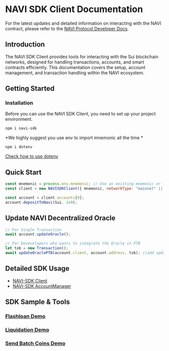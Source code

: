 # NAVI SDK Client Documentation

For the latest updates and detailed information on interacting with the NAVI contract, please refer to the [NAVI Protocol Developer Docs](https://naviprotocol.gitbook.io/navi-protocol-developer-docs/how-to-interact-with-the-contract/navi-sdk).
## Introduction

The NAVI SDK Client provides tools for interacting with the Sui blockchain networks, designed for handling transactions, accounts, and smart contracts efficiently. This documentation covers the setup, account management, and transaction handling within the NAVI ecosystem.

## Getting Started

### Installation
Before you can use the NAVI SDK Client, you need to set up your project environment.

`npm i navi-sdk`

*We highly suggest you use env to import mnemonic all the time *

`npm i dotenv` 

[Check how to use dotenv](https://github.com/motdotla/dotenv)

## Quick Start
```javascript
const mnemonic = process.env.mnemonic; // Use an existing mnemonic or leave it empty to generate a new one
const client = new NAVISDKClient({ mnemonic, networkType: "mainnet" || "your_rpc", numberOfAccounts: 5 }); 

const account = client.accounts[0];
account.depositToNavi(Sui, 1e9);
```

## Update NAVI Decentralized Oracle
```javascript
// For Single Transaction
await account.updateOracle();

// For Devevelopers who wants to integrate the Oracle in PTB
let txb = new Transaction();
await updateOraclePTB(account.client, account.address, txb); //add updateOracle code to PTB
```


## Detailed SDK Usage
- [NAVI-SDK Client](./document/client.md)
- [NAVI-SDK AccountManager](./document/accountManager.md)


## SDK Sample & Tools
### [Flashloan Demo](https://github.com/naviprotocol/navi-sdk/tree/main/examples/flashloan-demo)


### [Liquidation Demo](https://github.com/naviprotocol/navi-sdk/tree/main/examples/liquidation-bot)


### [Send Batch Coins Demo](https://github.com/naviprotocol/navi-sdk/tree/main/examples/batchSendCoin-demo)








